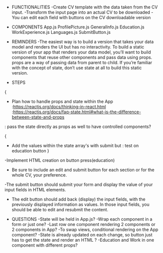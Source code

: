 - FUNCTIONALITIES
-Create CV template with the data taken from the CV input.
-Transform the input page into an actual CV to be downloaded
-You can edit each field with buttons on the CV downloadable version

-  COMPONENTS
 App.js
    ProfilePicture.js
    GeneralInfo.js
    Education.js
    WorkExperience.js
    Languages.js
    SubmitButton.js

- REMINDERS
-The easiest way is to build a version that takes your data model and renders the UI but has no interactivity. To build a static version of your app that renders your data model, you’ll want to build components that reuse other components and pass data using props. props are a way of passing data from parent to child. If you’re familiar with the concept of state, don’t use state at all to build this static version.


- STEPS
<!-- -Make static version -->
<!-- -Make header -->

{
- Plan how to handle props and state within the App
    :https://reactjs.org/docs/thinking-in-react.html
    :https://reactjs.org/docs/faq-state.html#what-is-the-difference-between-state-and-props
<!-- 
- Hold state in App and the functions to modify it (setState) and pass those functions to setState as
props to each component, then use those functions and pass them to the onChange property, share the name of the input with the value -->
<!-- : save state as nested objects for each section? > test changing name with nested objects (works) -->
<!-- : on each input? each form? each input (works) -->
: pass the state directly as props as well to have controlled components?

{
- Add the values within the state array's with submit but
    <!-- : add JS restrictions to not allow empty inputs -->
    : test on education button
}

-Implement HTML creation on button press(education)

- Be sure to include an edit and submit button for each section or for the whole CV, your preference.

-The submit button should submit your form and display the value of your input fields in HTML elements.

- The edit button should add back (display) the input fields, with the previously displayed information as values. In those input fields, you should be able to edit and resubmit the content.

- QUESTIONS
-State will be held in App.js?
-Wrap each component in a form or just one?
-Last row one component rendering 2 components or 2 components in App?
-To swap views, conditional rendering on the App component?
-State is already updated on each change, so button just has to get the state and render an HTML ?
-Education and Work in one component with different props?
